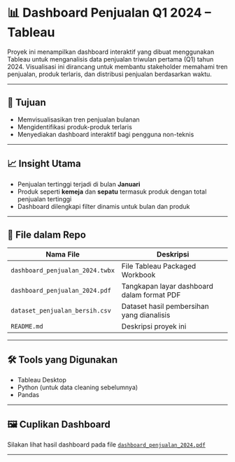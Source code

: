 # 📊 Dashboard Penjualan Q1 2024 – Tableau

Proyek ini menampilkan dashboard interaktif yang dibuat menggunakan Tableau untuk menganalisis data penjualan triwulan pertama (Q1) tahun 2024. Visualisasi ini dirancang untuk membantu stakeholder memahami tren penjualan, produk terlaris, dan distribusi penjualan berdasarkan waktu.

---

## 🎯 Tujuan
- Memvisualisasikan tren penjualan bulanan
- Mengidentifikasi produk-produk terlaris
- Menyediakan dashboard interaktif bagi pengguna non-teknis

---

## 📈 Insight Utama
- Penjualan tertinggi terjadi di bulan **Januari**
- Produk seperti **kemeja** dan **sepatu** termasuk produk dengan total penjualan tertinggi
- Dashboard dilengkapi filter dinamis untuk bulan dan produk

---

## 📁 File dalam Repo

| Nama File                          | Deskripsi                                      |
|-----------------------------------|-----------------------------------------------|
| `dashboard_penjualan_2024.twbx`   | File Tableau Packaged Workbook                |
| `dashboard_penjualan_2024.pdf`    | Tangkapan layar dashboard dalam format PDF    |
| `dataset_penjualan_bersih.csv`    | Dataset hasil pembersihan yang dianalisis     |
| `README.md`                        | Deskripsi proyek ini                          |

---

## 🛠️ Tools yang Digunakan
- Tableau Desktop
- Python (untuk data cleaning sebelumnya)
- Pandas

---

## 🖼️ Cuplikan Dashboard
Silakan lihat hasil dashboard pada file [`dashboard_penjualan_2024.pdf`](./dashboard_penjualan_2024.pdf)

---

